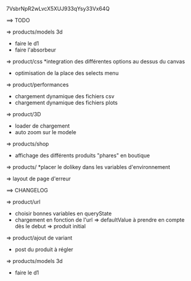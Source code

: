 7VsbrNpR2wLvcX5XUJ933qYsy33Vx64Q

==> TODO

=> products/models 3d
* faire le d1
* faire l'absorbeur

=> product/css
  *integration des différentes options au dessus du canvas
  * optimisation de la place des selects menu

=> product/performances
  * chargement dynamique des fichiers csv
  * chargement dynamique des fichiers plots

=> product/3D
  * loader de chargement
  * auto zoom sur le modele 


=> products/shop 
  * affichage des différents produits "phares" en boutique

=> products/
  *placer le dolikey dans les variables d'environnement

=> layout de page d'erreur


==> CHANGELOG

=> product/url
  * choisir bonnes variables en queryState
  * chargement en fonction de l'url => defaultValue à prendre en compte dès le debut => produit initial

=> product/ajout de variant
  * post du produit à régler 

  => products/models 3d
* faire le d1